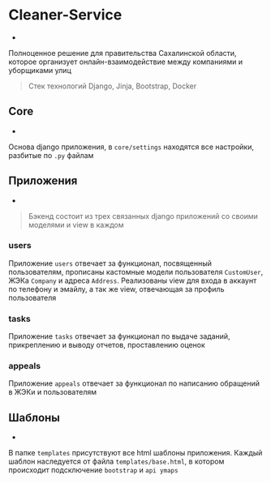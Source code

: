 # Cleaner-Service
-

Полноценное решение для правительства Сахалинской области, которое организует онлайн-взаимодействие между компаниями и уборщиками улиц

> Стек технологий Django, Jinja, Bootstrap, Docker

## Сore
-

Основа django приложения, в `core/settings` находятся все настройки, разбитые по `.py`
файлам 

## Приложения
-

> Бэкенд состоит из трех связанных django приложений со своими моделями и view в каждом

### users
Приложение `users` отвечает за функционал, посвященный пользователям,
прописаны кастомные модели пользователя `CustomUser`, ЖЭКа `Company` и адреса
`Address`. Реализованы view для входа в аккаунт по телефону и эмайлу, а так же view, отвечающая за профиль пользователя

### tasks
Приложение `tasks` отвечает за функционал по выдаче заданий, прикреплению и выводу отчетов, 
проставлению оценок

### appeals

Приложение `appeals` отвечает за функционал по написанию обращений в 
ЖЭКи и пользователям

## Шаблоны
-

В папке `templates` присутствуют все html шаблоны приложения.
Каждый шаблон наследуется от файла `templates/base.html`, в котором происходит
подсключение `bootstrap` и `api ymaps`
